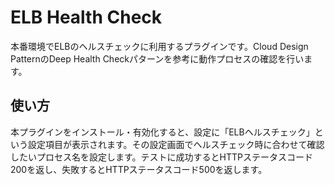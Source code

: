 # ELB Health Check

本番環境でELBのヘルスチェックに利用するプラグインです。Cloud Design PatternのDeep Health Checkパターンを参考に動作プロセスの確認を行います。

## 使い方

本プラグインをインストール・有効化すると、設定に「ELBヘルスチェック」という設定項目が表示されます。その設定画面でヘルスチェック時に合わせて確認したいプロセス名を設定します。テストに成功するとHTTPステータスコード200を返し、失敗するとHTTPステータスコード500を返します。
